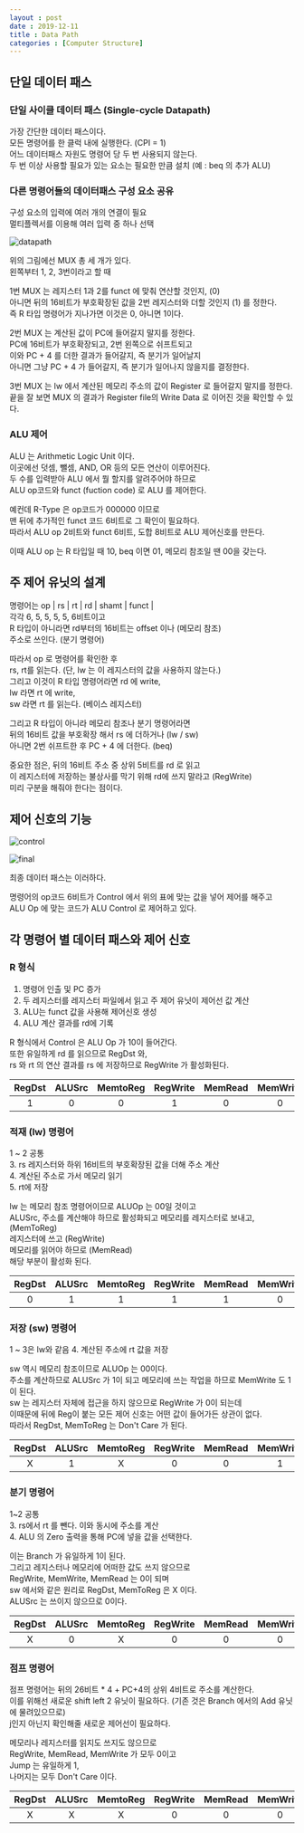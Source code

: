 ```yaml
---
layout : post
date : 2019-12-11
title : Data Path
categories : [Computer Structure]
---
```


## 단일 데이터 패스

### 단일 사이클 데이터 패스 (Single-cycle Datapath) 
가장 간단한 데이터 패스이다.  
모든 명령어를 한 클럭 내에 실행한다. (CPI = 1)  
어느 데이터패스 자원도 명령어 당 두 번 사용되지 않는다.  
두 번 이상 사용할 필요가 있는 요소는 필요한 만큼 설치 (예 : beq 의 추가 ALU)

### 다른 명령어들의 데이터패스 구성 요소 공유  
구성 요소의 입력에 여러 개의 연결이 필요  
멀티플렉서를 이용해 여러 입력 중 하나 선택

![datapath](./img/datapath.jpg)

위의 그림에선 MUX 총 세 개가 있다.  
왼쪽부터 1, 2, 3번이라고 할 때  

1번 MUX 는 레지스터 1과 2를 funct 에 맞춰 연산할 것인지, (0)  
아니면 뒤의 16비트가 부호확장된 값을 2번 레지스터와 더할 것인지 (1) 를 정한다.  
즉 R 타입 명령어가 지나가면 이것은 0, 아니면 1이다.  

2번 MUX 는 계산된 값이 PC에 들어갈지 말지를 정한다.  
PC에 16비트가 부호확장되고, 2번 왼쪽으로 쉬프트되고  
이와 PC + 4 를 더한 결과가 들어갈지, 즉 분기가 일어날지  
아니면 그냥 PC + 4 가 들어갈지, 즉 분기가 일어나지 않을지를 결정한다.  

3번 MUX 는 lw 에서 계산된 메모리 주소의 값이 Register 로 들어갈지 말지를 정한다.  
끝을 잘 보면 MUX 의 결과가 Register file의 Write Data 로 이어진 것을 확인할 수 있다.  



### ALU 제어

ALU 는 Arithmetic Logic Unit 이다.  
이곳에선 덧셈, 뺄셈, AND, OR 등의 모든 연산이 이루어진다.  
두 수를 입력받아 ALU 에서 뭘 할지를 알려주어야 하므로  
ALU op코드와 funct (fuction code) 로 ALU 를 제어한다.  

예컨데 R-Type 은 op코드가 000000 이므로  
맨 뒤에 추가적인 funct 코드 6비트로 그 확인이 필요하다.  
따라서 ALU op 2비트와 funct 6비트, 도합 8비트로 ALU 제어신호를 만든다.  

이때 ALU op 는 R 타입일 때 10, beq 이면 01, 메모리 참조일 땐 00을 갖는다.  

## 주 제어 유닛의 설계

명령어는 op | rs | rt | rd | shamt | funct |  
각각 6, 5, 5, 5, 5, 6비트이고  
R 타입이 아니라면 rd부터의 16비트는 offset 이나 (메모리 참조)  
주소로 쓰인다. (분기 명령어)  

따라서 op 로 명령어를 확인한 후  
rs, rt를 읽는다. (단, lw 는 이 레지스터의 값을 사용하지 않는다.)  
그리고 이것이 R 타입 명령어라면 rd 에 write,  
lw 라면 rt 에 write,  
sw 라면 rt 를 읽는다. (베이스 레지스터)  

그리고 R 타입이 아니라 메모리 참조나 분기 명령어라면  
뒤의 16비트 값을 부호확장 해서 rs 에 더하거나 (lw / sw)  
아니면 2번 쉬프트한 후 PC + 4 에 더한다. (beq)  

중요한 점은, 뒤의 16비트 주소 중 상위 5비트를 rd 로 읽고  
이 레지스터에 저장하는 불상사를 막기 위해 rd에 쓰지 말라고 (RegWrite)  
미리 구분을 해줘야 한다는 점이다.  


## 제어 신호의 기능

![control](./img/control.png)



![final](./img/final_datapath.jpg)

최종 데이터 패스는 이러하다.

명령어의 op코드 6비트가 Control 에서 위의 표에 맞는 값을 넣어 제어를 해주고  
ALU Op 에 맞는 코드가 ALU Control 로 제어하고 있다.  



## 각 명령어 별 데이터 패스와 제어 신호  

### R 형식

1. 명령어 인출 및 PC 증가  
2. 두 레지스터를 레지스터 파일에서 읽고 주 제어 유닛이 제어선 값 계산  
3. ALU는 funct 값을 사용해 제어신호 생성  
4. ALU 계산 결과를 rd에 기록

R 형식에서 Control 은 ALU Op 가 10이 들어간다.  
또한 유일하게 rd 를 읽으므로 RegDst 와,  
rs 와 rt 의 연산 결과를 rs 에 저장하므로 RegWrite 가 활성화된다.  

|RegDst|ALUSrc|MemtoReg|RegWrite|MemRead|MemWrite|Branch|ALUOp|
|:---:|:---:|:---:|:---:|:---:|:---:|:---:|:---:|
|1|0|0|1|0|0|0|10|


### 적재 (lw) 명령어

1 ~ 2 공통  
3. rs 레지스터와 하위 16비트의 부호확장된 값을 더해 주소 계산  
4. 계산된 주소로 가서 메모리 읽기  
5. rt에 저장  

lw 는 메모리 참조 명령어이므로 ALUOp 는 00일 것이고  
ALUSrc, 주소를 계산해야 하므로 활성화되고
메모리를 레지스터로 보내고, (MemToReg)  
레지스터에 쓰고 (RegWrite)  
메모리를 읽어야 하므로 (MemRead)  
해당 부분이 활성화 된다.  

|RegDst|ALUSrc|MemtoReg|RegWrite|MemRead|MemWrite|Branch|ALUOp|
|:---:|:---:|:---:|:---:|:---:|:---:|:---:|:---:|
|0|1|1|1|1|0|0|00|


### 저장 (sw) 명령어

1 ~ 3은 lw와 같음
4. 계산된 주소에 rt 값을 저장

sw 역시 메모리 참조이므로 ALUOp 는 00이다.  
주소를 계산하므로 ALUSrc 가 1이 되고
메모리에 쓰는 작업을 하므로 MemWrite 도 1이 된다.  
sw 는 레지스터 자체에 접근을 하지 않으므로 RegWrite 가 0이 되는데  
이때문에 뒤에 Reg이 붙는 모든 제어 신호는 어떤 값이 들어가든 상관이 없다.  
따라서 RegDst, MemToReg 는 Don't Care 가 된다.  

|RegDst|ALUSrc|MemtoReg|RegWrite|MemRead|MemWrite|Branch|ALUOp|
|:---:|:---:|:---:|:---:|:---:|:---:|:---:|:---:|
|X|1|X|0|0|1|0|00|


### 분기 명령어

1~2 공통  
3. rs에서 rt 를 뺀다. 이와 동시에 주소를 계산  
4. ALU 의 Zero 출력을 통해 PC에 넣을 값을 선택한다.  

이는 Branch 가 유일하게 1이 된다.  
그리고 레지스터나 메모리에 어떠한 값도 쓰지 않으므로  
RegWrite, MemWrite, MemRead 는 0이 되며  
sw 에서와 같은 원리로 RegDst, MemToReg 은 X 이다.  
ALUSrc 는 쓰이지 않으므로 0이다.

|RegDst|ALUSrc|MemtoReg|RegWrite|MemRead|MemWrite|Branch|ALUOp|
|:---:|:---:|:---:|:---:|:---:|:---:|:---:|:---:|
|X|0|X|0|0|0|1|01|

### 점프 명령어

점프 명령어는 뒤의 26비트 * 4 + PC+4의 상위 4비트로 주소를 계산한다.  
이를 위해선 새로운 shift left 2 유닛이 필요하다. (기존 것은 Branch 에서의 Add 유닛에 물려있으므로)  
j인지 아닌지 확인해줄 새로운 제어선이 필요하다.  

메모리나 레지스터를 읽지도 쓰지도 않으므로  
RegWrite, MemRead, MemWrite 가 모두 0이고  
Jump 는 유일하게 1,  
나머지는 모두 Don't Care 이다.  


|RegDst|ALUSrc|MemtoReg|RegWrite|MemRead|MemWrite|Branch|ALUOp|Jump|
|:---:|:---:|:---:|:---:|:---:|:---:|:---:|:---:|:---:|
|X|X|X|0|0|0|X|XX|1|
